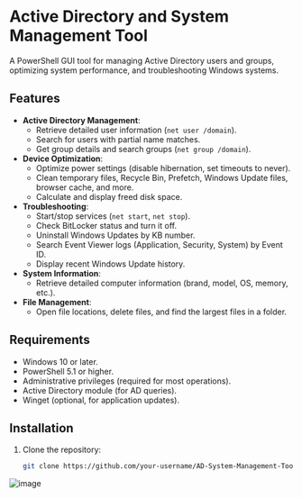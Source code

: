 # Active Directory and System Management Tool

A PowerShell GUI tool for managing Active Directory users and groups, optimizing system performance, and troubleshooting Windows systems.

## Features
- **Active Directory Management**:
  - Retrieve detailed user information (`net user /domain`).
  - Search for users with partial name matches.
  - Get group details and search groups (`net group /domain`).
- **Device Optimization**:
  - Optimize power settings (disable hibernation, set timeouts to never).
  - Clean temporary files, Recycle Bin, Prefetch, Windows Update files, browser cache, and more.
  - Calculate and display freed disk space.
- **Troubleshooting**:
  - Start/stop services (`net start`, `net stop`).
  - Check BitLocker status and turn it off.
  - Uninstall Windows Updates by KB number.
  - Search Event Viewer logs (Application, Security, System) by Event ID.
  - Display recent Windows Update history.
- **System Information**:
  - Retrieve detailed computer information (brand, model, OS, memory, etc.).
- **File Management**:
  - Open file locations, delete files, and find the largest files in a folder.

## Requirements
- Windows 10 or later.
- PowerShell 5.1 or higher.
- Administrative privileges (required for most operations).
- Active Directory module (for AD queries).
- Winget (optional, for application updates).

## Installation
1. Clone the repository:
   ```bash
   git clone https://github.com/your-username/AD-System-Management-Tool.git

![image](https://github.com/user-attachments/assets/102db8f6-eda4-40cf-b9a1-091d897055ab)

